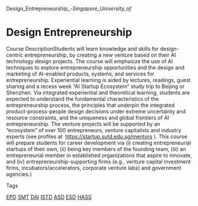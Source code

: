 Design_Entrepreneurship_-_Singapore_University_of_



Design Entrepreneurship
=======================

Course DescriptionStudents will learn knowledge and skills for design-centric entrepreneurship, by creating a new venture based on their AI technology design projects. The course will emphasize the use of AI techniques to explore entrepreneurship opportunities and the design and marketing of AI-enabled products, systems, and services for entrepreneurship. Experiential learning is aided by lectures, readings, guest sharing and a recess week “AI Startup Ecosystem” study trip to Beijing or Shenzhen. Via integrated experiential and theoretical learning, students are expected to understand the fundamental characteristics of the entrepreneurship process, the principles that underpin the integrated product-process-people design decisions under extreme uncertainty and resource constraints, and the uniqueness and global frontiers of AI entrepreneurship. The venture projects will be supported by an “ecosystem” of over 100 entrepreneurs, venture capitalists and industry experts (see profiles at  https://startup.sutd.edu.sg/mentors ). This course will prepare students for career development via (i) creating entrepreneurial startups of their own, (ii) being key members of the founding team, (iii) an entrepreneurial member in established organizations that aspire to innovate, and (iv) entrepreneurship-supporting firms (e.g., venture capital investment firms, incubators/accelerators, corporate venture labs) and government agencies.)

Tags

[EPD](/education/undergraduate/courses/?pillar-cluster=44)
[SMT](/education/undergraduate/courses/?pillar-cluster=45)
[DAI](/education/undergraduate/courses/?pillar-cluster=22)
[ISTD](/education/undergraduate/courses/?pillar-cluster=11)
[ASD](/education/undergraduate/courses/?pillar-cluster=1167)
[ESD](/education/undergraduate/courses/?pillar-cluster=99)
[HASS](/education/undergraduate/courses/?pillar-cluster=56)

